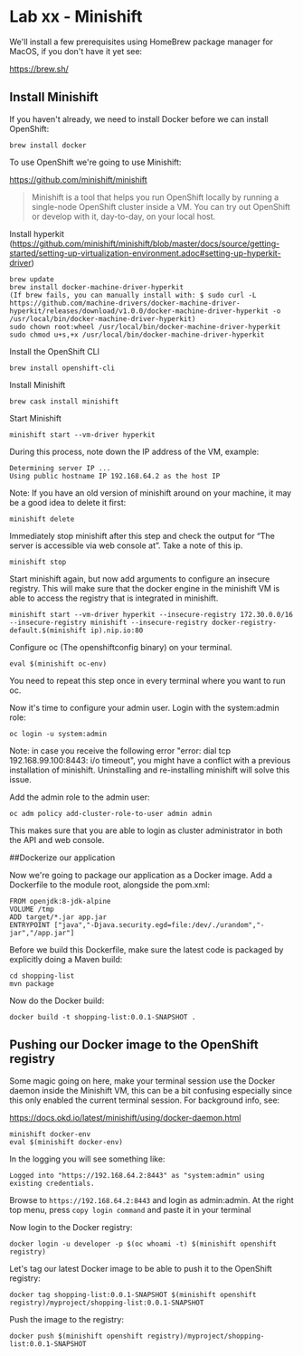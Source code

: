 # Lab xx - Minishift

We'll install a few prerequisites using HomeBrew package manager for MacOS, if you don't have it yet see:

https://brew.sh/

## Install Minishift

If you haven't already, we need to install Docker before we can install OpenShift:
```
brew install docker
```

To use OpenShift we're going to use Minishift:

https://github.com/minishift/minishift

> Minishift is a tool that helps you run OpenShift locally by running a single-node OpenShift cluster inside a VM. You can try out OpenShift or develop with it, day-to-day, on your local host.

Install hyperkit (https://github.com/minishift/minishift/blob/master/docs/source/getting-started/setting-up-virtualization-environment.adoc#setting-up-hyperkit-driver)
```
brew update
brew install docker-machine-driver-hyperkit
(If brew fails, you can manually install with: $ sudo curl -L  https://github.com/machine-drivers/docker-machine-driver-hyperkit/releases/download/v1.0.0/docker-machine-driver-hyperkit -o /usr/local/bin/docker-machine-driver-hyperkit)
sudo chown root:wheel /usr/local/bin/docker-machine-driver-hyperkit
sudo chmod u+s,+x /usr/local/bin/docker-machine-driver-hyperkit
```

Install the OpenShift CLI
```
brew install openshift-cli
```

Install Minishift
```
brew cask install minishift
```

Start Minishift
```
minishift start --vm-driver hyperkit
```

During this process, note down the IP address of the VM, example:

```
Determining server IP ...
Using public hostname IP 192.168.64.2 as the host IP
```

Note: If you have an old version of minishift around on your machine, it may be a good idea to delete it first:

```
minishift delete
```

Immediately stop minishift after this step and check the output for “The server is accessible via web console at”. Take a note of this ip.

```
minishift stop
```

Start minishift again, but now add arguments to configure an insecure registry. This will make sure that the docker engine in the minishift VM is able to access the registry that is integrated in minishift.

```
minishift start --vm-driver hyperkit --insecure-registry 172.30.0.0/16 --insecure-registry minishift --insecure-registry docker-registry-default.$(minishift ip).nip.io:80
```

Configure oc (The openshiftconfig binary) on your terminal.

```
eval $(minishift oc-env)
```

You need to repeat this step once in every terminal where you want to run oc.

Now it's time to configure your admin user. Login with the system:admin role:

```
oc login -u system:admin
```

Note: in case you receive the following error "error: dial tcp 192.168.99.100:8443: i/o timeout", you might have a conflict with a previous installation of minishift. Uninstalling and re-installing minishift will solve this issue.

Add the admin role to the admin user:

```
oc adm policy add-cluster-role-to-user admin admin
```

This makes sure that you are able to login as cluster administrator in both the API and web console.

##Dockerize our application

Now we're going to package our application as a Docker image. Add a Dockerfile to the module root, alongside the pom.xml:

```
FROM openjdk:8-jdk-alpine
VOLUME /tmp
ADD target/*.jar app.jar
ENTRYPOINT ["java","-Djava.security.egd=file:/dev/./urandom","-jar","/app.jar"]
```

Before we build this Dockerfile, make sure the latest code is packaged by explicitly doing a Maven build:

```
cd shopping-list
mvn package
```

Now do the Docker build:

```
docker build -t shopping-list:0.0.1-SNAPSHOT .
```  

## Pushing our Docker image to the OpenShift registry

Some magic going on here, make your terminal session use the Docker daemon inside the Minishift VM, this can be a bit confusing especially since this only enabled the current terminal session. For background info, see:

https://docs.okd.io/latest/minishift/using/docker-daemon.html

```
minishift docker-env
eval $(minishift docker-env)
```

In the logging you will see something like:
```
Logged into "https://192.168.64.2:8443" as "system:admin" using existing credentials.

```

Browse to `https://192.168.64.2:8443` and login as admin:admin.
At the right top menu, press `copy login command` and paste it in your terminal

Now login to the Docker registry:
```
docker login -u developer -p $(oc whoami -t) $(minishift openshift registry)
```

Let's tag our latest Docker image to be able to push it to the OpenShift registry:

```
docker tag shopping-list:0.0.1-SNAPSHOT $(minishift openshift registry)/myproject/shopping-list:0.0.1-SNAPSHOT
```

Push the image to the registry:

```
docker push $(minishift openshift registry)/myproject/shopping-list:0.0.1-SNAPSHOT
```

